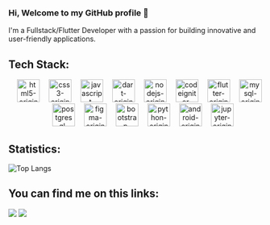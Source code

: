 ### Hi, Welcome to my GitHub profile 👋

I'm a Fullstack/Flutter Developer
with a passion for building innovative and user-friendly applications.

## Tech Stack:
<div style="margin-left: 1rem;" align="center">
    <img src="https://cdn.jsdelivr.net/gh/devicons/devicon/icons/html5/html5-original.svg" alt="html5-original" style="height: 45px" />
    <img src="https://cdn.jsdelivr.net/gh/devicons/devicon/icons/css3/css3-original.svg" alt="css3-original" style="height: 45px; margin-left: 1em" />
    <img src="https://cdn.jsdelivr.net/gh/devicons/devicon/icons/javascript/javascript-original.svg" alt="javascript-original" style="height: 45px; margin-left: 1em" />
    <img src="https://cdn.jsdelivr.net/gh/devicons/devicon/icons/dart/dart-original.svg" alt="dart-original" style="height: 45px; margin-left: 1em" />
    <img src="https://cdn.jsdelivr.net/gh/devicons/devicon/icons/nodejs/nodejs-original.svg" alt="nodejs-original" style="height: 45px; margin-left: 1em" />
    <img src="https://cdn.jsdelivr.net/gh/devicons/devicon/icons/codeigniter/codeigniter-plain.svg" alt="codeigniter-original" style="height: 45px; margin-left: 1em" />
    <img src="https://cdn.jsdelivr.net/gh/devicons/devicon/icons/flutter/flutter-original.svg" alt="flutter-original" style="height: 45px; margin-left: 1em" />
    <img src="https://cdn.jsdelivr.net/gh/devicons/devicon/icons/mysql/mysql-original.svg" alt="mysql-original" style="height: 45px; margin-left: 1em" />
    <img src="https://cdn.jsdelivr.net/gh/devicons/devicon/icons/postgresql/postgresql-plain.svg" alt="postgresql-original" style="height: 45px; margin-left: 1em" />
    <img src="https://cdn.jsdelivr.net/gh/devicons/devicon/icons/figma/figma-original.svg" alt="figma-original" style="height: 45px; margin-left: 1em" />
    <img src="https://cdn.jsdelivr.net/gh/devicons/devicon/icons/bootstrap/bootstrap-original-wordmark.svg" alt="bootstrap-original" style="height: 45px; margin-left: 1em" />
    <img src="https://cdn.jsdelivr.net/gh/devicons/devicon/icons/python/python-original-wordmark.svg" alt="python-original" style="height: 45px; margin-left: 1em" />
    <img src="https://cdn.jsdelivr.net/gh/devicons/devicon/icons/android/android-original.svg" alt="android-original" style="height: 45px; margin-left: 1em" />
    <img src="https://cdn.jsdelivr.net/gh/devicons/devicon/icons/jupyter/jupyter-original-wordmark.svg" alt="jupyter-original" style="height: 45px; margin-left: 1em"  />
</div>

## Statistics:
![Top Langs](https://github-readme-stats.vercel.app/api/top-langs/?username=ramadhantaAkmal&layout=donut&theme=merko)

## You can find me on this links:
[<img src="https://img.shields.io/badge/linkedin-%2312100E.svg?&style=for-the-badge&logo=linkedin&logoColor=white&color=black" />](https://www.linkedin.com/in/m-akmal-r/)
[<img src ="https://img.shields.io/badge/website-%23.svg?&style=for-the-badge&logo=www&logoColor=white%22&color=black">](https://ramadhantaakmal.github.io/portofolio/#/)
<!--
**ramadhantaAkmal/ramadhantaAkmal** is a ✨ _special_ ✨ repository because its `README.md` (this file) appears on your GitHub profile.

Here are some ideas to get you started:

- 🔭 I’m currently working on ...
- 🌱 I’m currently learning ...
- 👯 I’m looking to collaborate on ...
- 🤔 I’m looking for help with ...
- 💬 Ask me about ...
- 📫 How to reach me: ...
- 😄 Pronouns: ...
- ⚡ Fun fact: ...
-->
